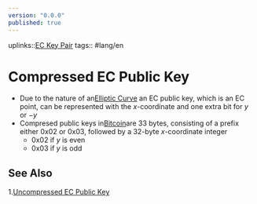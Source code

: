 ```yaml
---
version: "0.0.0"
published: true
---
```

uplinks::[EC Key Pair](./EC%20Ke%20Pair.md)
tags:: #lang/en 
# Compressed EC Public Key
- Due to the nature of an[Elliptic Curve](./Elliptic%20Curve.md) an EC public key, which is an EC point, can be represented with the $x$-coordinate and one extra bit for $y$ or $-y$
- Compresed public keys in[Bitcoin](./Bitcoin.md)are 33 bytes,  consisting of a prefix either $\text{0x02}$ or $\text{0x03}$, followed by a 32-byte $x$-coordinate integer
	- $\text{0x02}$ if $y$ is even
	- $\text{0x03}$ if $y$ is odd

## See Also
1.[Uncompressed EC Public Key](./Uncompressed%20EC%20Public%20Key.md)
